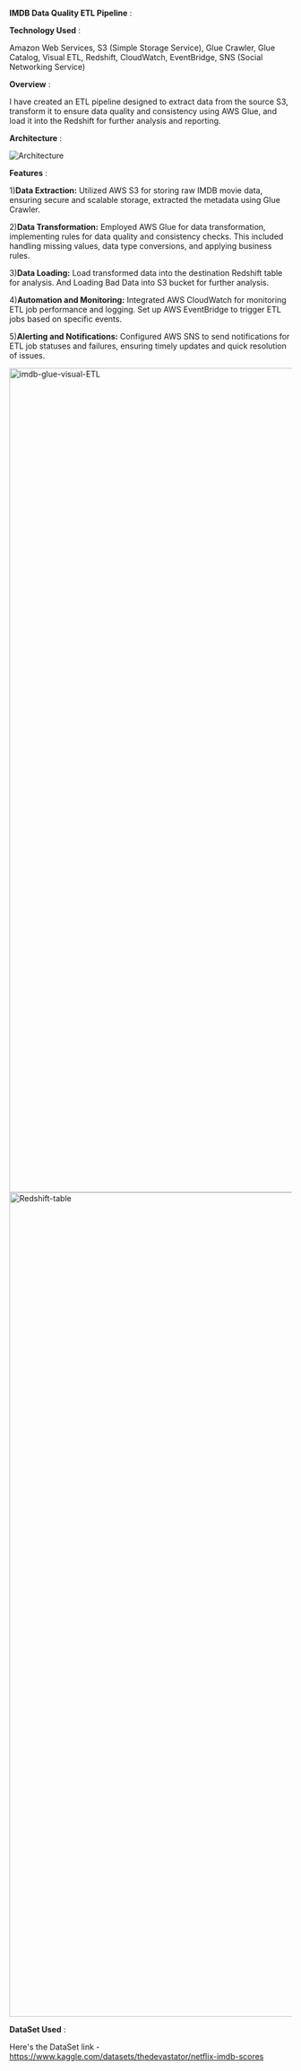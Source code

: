**IMDB Data Quality ETL Pipeline** : 

**Technology Used** : 

Amazon Web Services, S3 (Simple Storage Service), Glue Crawler, Glue Catalog, Visual ETL, Redshift, CloudWatch, EventBridge, SNS (Social Networking Service)

**Overview** : 

I have created an ETL pipeline designed to extract data from the source S3, transform it to ensure data quality and consistency using AWS Glue, and load it into the Redshift for further analysis and reporting.

**Architecture** : 

![Architecture](https://github.com/user-attachments/assets/c6b582e0-aeb4-4036-9822-9bb8aa6fef15)

**Features** : 

1)**Data Extraction:** Utilized AWS S3 for storing raw IMDB movie data, ensuring secure and scalable storage, extracted the metadata using Glue Crawler.

2)**Data Transformation:** Employed AWS Glue for data transformation, implementing rules for data quality and consistency checks. This included handling missing values, data type conversions, and applying business rules.

3)**Data Loading:** Load transformed data into the destination Redshift table for analysis. And Loading Bad Data into S3 bucket for further analysis.

4)**Automation and Monitoring:** Integrated AWS CloudWatch for monitoring ETL job performance and logging. Set up AWS EventBridge to trigger ETL jobs based on specific events.

5)**Alerting and Notifications:** Configured AWS SNS to send notifications for ETL job statuses and failures, ensuring timely updates and quick resolution of issues.

<img width="1468" alt="imdb-glue-visual-ETL" src="https://github.com/user-attachments/assets/6d845536-075e-459e-a9c1-90457010f98f">

<img width="1468" alt="Redshift-table" src="https://github.com/user-attachments/assets/a9a2e0cd-d97f-4620-95b3-b68162177110">

**DataSet Used** : 

Here's the DataSet link - https://www.kaggle.com/datasets/thedevastator/netflix-imdb-scores





